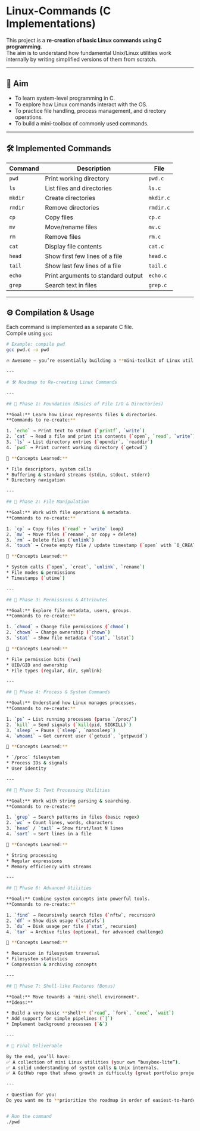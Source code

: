 # Linux-Commands (C Implementations)

This project is a **re-creation of basic Linux commands using C programming**.  
The aim is to understand how fundamental Unix/Linux utilities work internally by writing simplified versions of them from scratch.

---

## 📌 Aim
- To learn system-level programming in C.
- To explore how Linux commands interact with the OS.
- To practice file handling, process management, and directory operations.
- To build a mini-toolbox of commonly used commands.

---

## 🛠️ Implemented Commands
| Command | Description | File |
|---------|-------------|------|
| `pwd`   | Print working directory | `pwd.c` |
| `ls`    | List files and directories | `ls.c` |
| `mkdir` | Create directories | `mkdir.c` |
| `rmdir` | Remove directories | `rmdir.c` |
| `cp`    | Copy files | `cp.c` |
| `mv`    | Move/rename files | `mv.c` |
| `rm`    | Remove files | `rm.c` |
| `cat`   | Display file contents | `cat.c` |
| `head`  | Show first few lines of a file | `head.c` |
| `tail`  | Show last few lines of a file | `tail.c` |
| `echo`  | Print arguments to standard output | `echo.c` |
| `grep`  | Search text in files | `grep.c` |

---

## ⚙️ Compilation & Usage
Each command is implemented as a separate C file.  
Compile using `gcc`:

```bash
# Example: compile pwd
gcc pwd.c -o pwd

🔥 Awesome — you’re essentially building a **mini-toolkit of Linux utilities**. To do this properly, you need both **a roadmap of increasing difficulty** and **clear system concepts** to cover. Let’s design it step by step 👇

---

# 🛠️ Roadmap to Re-creating Linux Commands

---

## 📌 Phase 1: Foundation (Basics of File I/O & Directories)

**Goal:** Learn how Linux represents files & directories.
**Commands to re-create:**

1. `echo` → Print text to stdout (`printf`, `write`)
2. `cat` → Read a file and print its contents (`open`, `read`, `write`)
3. `ls` → List directory entries (`opendir`, `readdir`)
4. `pwd` → Print current working directory (`getcwd`)

🔑 **Concepts Learned:**

* File descriptors, system calls
* Buffering & standard streams (stdin, stdout, stderr)
* Directory navigation

---

## 📌 Phase 2: File Manipulation

**Goal:** Work with file operations & metadata.
**Commands to re-create:**

1. `cp` → Copy files (`read` + `write` loop)
2. `mv` → Move files (`rename`, or copy + delete)
3. `rm` → Delete files (`unlink`)
4. `touch` → Create empty file / update timestamp (`open` with `O_CREAT`)

🔑 **Concepts Learned:**

* System calls (`open`, `creat`, `unlink`, `rename`)
* File modes & permissions
* Timestamps (`utime`)

---

## 📌 Phase 3: Permissions & Attributes

**Goal:** Explore file metadata, users, groups.
**Commands to re-create:**

1. `chmod` → Change file permissions (`chmod`)
2. `chown` → Change ownership (`chown`)
3. `stat` → Show file metadata (`stat`, `lstat`)

🔑 **Concepts Learned:**

* File permission bits (rwx)
* UID/GID and ownership
* File types (regular, dir, symlink)

---

## 📌 Phase 4: Process & System Commands

**Goal:** Understand how Linux manages processes.
**Commands to re-create:**

1. `ps` → List running processes (parse `/proc/`)
2. `kill` → Send signals (`kill(pid, SIGKILL)`)
3. `sleep` → Pause (`sleep`, `nanosleep`)
4. `whoami` → Get current user (`getuid`, `getpwuid`)

🔑 **Concepts Learned:**

* `/proc` filesystem
* Process IDs & signals
* User identity

---

## 📌 Phase 5: Text Processing Utilities

**Goal:** Work with string parsing & searching.
**Commands to re-create:**

1. `grep` → Search patterns in files (basic regex)
2. `wc` → Count lines, words, characters
3. `head` / `tail` → Show first/last N lines
4. `sort` → Sort lines in a file

🔑 **Concepts Learned:**

* String processing
* Regular expressions
* Memory efficiency with streams

---

## 📌 Phase 6: Advanced Utilities

**Goal:** Combine system concepts into powerful tools.
**Commands to re-create:**

1. `find` → Recursively search files (`nftw`, recursion)
2. `df` → Show disk usage (`statvfs`)
3. `du` → Disk usage per file (`stat`, recursion)
4. `tar` → Archive files (optional, for advanced challenge)

🔑 **Concepts Learned:**

* Recursion in filesystem traversal
* Filesystem statistics
* Compression & archiving concepts

---

## 📌 Phase 7: Shell-like Features (Bonus)

**Goal:** Move towards a *mini-shell environment*.
**Ideas:**

* Build a very basic **shell** (`read`, `fork`, `exec`, `wait`)
* Add support for simple pipelines (`|`)
* Implement background processes (`&`)

---

# 🎯 Final Deliverable

By the end, you’ll have:
✅ A collection of mini Linux utilities (your own “busybox-lite”).
✅ A solid understanding of system calls & Unix internals.
✅ A GitHub repo that shows growth in difficulty (great portfolio project).

---

⚡ Question for you:
Do you want me to **prioritize the roadmap in order of easiest-to-hardest**, or group it in **real-world categories (like file handling, process control, text utilities)** for your GitHub project layout?


# Run the command
./pwd
